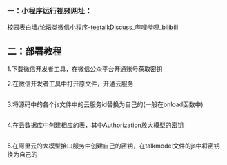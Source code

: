 ### 一：小程序运行视频网址：

[校园表白墙/论坛类微信小程序-teetalkDiscuss_哔哩哔哩_bilibili](https://www.bilibili.com/video/BV116xCeREZM/?vd_source=754bb2005e89d37c558ea4912708a9ca)

## 二：部署教程

1.下载微信开发者工具，在微信公众平台开通账号获取密钥

2.在微信开发者工具中打开原文件，开通云服务

<img title="" src="file:///D:/teetalkDiscuss/Reademeimg/2.png" alt="">

3.将源码中的各个js文件中的云服务id替换为自己的(一般在onload函数中)

<img title="" src="file:///D:/teetalkDiscuss/Reademeimg/3.png" alt="">

4.在云数据库中创建相应的表，其中Authorization放大模型的密钥

<img title="" src="file:///D:/teetalkDiscuss/Reademeimg/4.png" alt="">

5.在阿里云的大模型接口服务中创建自己的密钥，在talkmodel文件的js中将密钥换为自己的

<img title="" src="file:///D:/teetalkDiscuss/Reademeimg/5.png" alt="">
